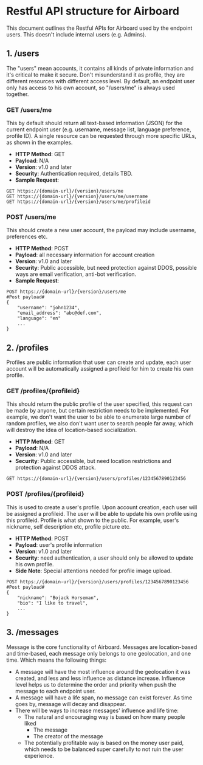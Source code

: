 # Restful API structure for Airboard
This document outlines the Restful APIs for Airboard used by the endpoint users. This doesn't include internal users (e.g. Admins).

## 1. /users
The "users" mean accounts, it contains all kinds of private information and it's critical to make it secure. Don't misunderstand it as profile, they are different resources with different access level. By default, an endpoint user only has access to his own account, so "/users/me" is always used together.

### GET /users/me
This by default should return all text-based information (JSON) for the current endpoint user (e.g. username, message list, language preference, profile ID). A single resource can be requested through more specific URLs, as shown in the examples.
- **HTTP Method**:  GET
- **Payload**:      N/A
- **Version**:      v1.0 and later
- **Security**:     Authentication required, details TBD.
- **Sample Request**:
```
GET https://{domain-url}/{version}/users/me
GET https://{domain-url}/{version}/users/me/username
GET https://{domain-url}/{version}/users/me/profileid
```

### POST /users/me
This should create a new user account, the payload may include username, preferences etc.
- **HTTP Method**:  POST
- **Payload**:      all necessary information for account creation
- **Version**:      v1.0 and later
- **Security**:     Public accessible, but need protection against DDOS, possible ways are email verification, anti-bot verification.
- **Sample Request**:
```
POST https://{domain-url}/{version}/users/me
#Post payload#
{
    "username": "john1234",
    "email_address": "abc@def.com",
    "language": "en"
    ...
}
```

## 2. /profiles
Profiles are public information that user can create and update, each user account will be automatically assigned a profileid for him to create his own profile.

### GET /profiles/{profileid}
This should return the public profile of the user specified, this request can be made by anyone, but certain restriction needs to be implemented. For example, we don't want the user to be able to enumerate large number of random profiles, we also don't want user to search people far away, which will destroy the idea of location-based socialization.
- **HTTP Method**:  GET
- **Payload**:      N/A
- **Version**:      v1.0 and later
- **Security**:     Public accessible, but need location restrictions and protection against DDOS attack.
```
GET https://{domain-url}/{version}/users/profiles/1234567890123456
```

### POST /profiles/{profileid}
This is used to create a user's profile. Upon account creation, each user will be assigned a profileid. The user will be able to update his own profile using this profileid. Profile is what shown to the public. For example, user's nickname, self description etc, profile picture etc.
- **HTTP Method**:  POST
- **Payload**:      user's profile information
- **Version**:      v1.0 and later
- **Security**:     need authentication, a user should only be allowed to update his own profile.
- **Side Note**:    Special attentions needed for profile image upload.

```
POST https://{domain-url}/{version}/users/profiles/1234567890123456
#Post payload#
{
    "nickname": "Bojack Horseman",
    "bio": "I like to travel",
    ...
}
```

## 3. /messages
Message is the core functionality of Airboard. Messages are location-based and time-based, each message only belongs to one geolocation, and one time. Which means the following things:
- A message will have the most influence around the geolocation it was created, and less and less influence as distance increase. Influence level helps us to determine the order and priority when push the message to each endpoint user.
- A message will have a life span, no message can exist forever. As time goes by, message will decay and disappear.
- There will be ways to increase messages' influence and life time:
  - The natural and encouraging way is based on how many people liked
    - The message
    - The creator of the message
  - The potentially profitable way is based on the money user paid, which needs to be balanced super carefully to not ruin the user experience.  
